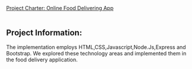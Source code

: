 <!DOCTYPE html>
<html lang="en">
<head>
  <meta charset="utf-8">
  <link rel="stylesheet" 
  href="https://stackpath.bootstrapcdn.com/bootstrap/4.3.1/css/bootstrap.min.css">
  <link rel="stylesheet" href="https://stackpath.bootstrapcdn.com/bootstrap/4.3.1/js/bootstrap.min.js">
  <link rel="stylesheet" href="https://stackpath.bootstrapcdn.com/bootstrap/4.3.1/js/bootstrap.bundle.min.js">
</head>
<body>
<div class="container-fluid">
<nav class="navbar navbar-expand-lg navbar-light fixed-top py-3" id="mainNav">
        <a class="navbar-brand js-scroll-trigger" href="#">           
            Project Charter: Online Food Delivering App
        </a>
        </nav>
<br>
<h2>Project Information:</h2>
<p>The implementation employs HTML,CSS,Javascript,Node.Js,Express and Bootstrap. 
We explored these technology areas and implemented them in the food delivery application. 